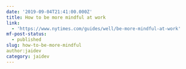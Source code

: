 ```yaml
---
date: '2019-09-04T21:41:00.000Z'
title: How to be more mindful at work
link:
  - 'https://www.nytimes.com/guides/well/be-more-mindful-at-work'
mf-post-status:
  - published
slug: how-to-be-more-mindful
author:jaidev
category: jaidev
---
```


